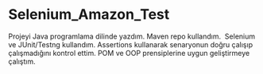 # Selenium_Amazon_Test
Projeyi Java programlama dilinde yazdım. 
Maven repo kullandım. 
Selenium ve JUnit/Testng kullandım.
Assertions kullanarak senaryonun doğru çalışıp  çalışmadığını kontrol ettim.
POM ve OOP prensiplerine uygun geliştirmeye çalıştım.

